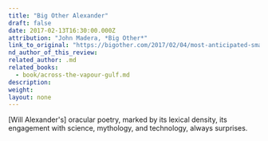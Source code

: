 ```yaml
---
title: "Big Other Alexander"
draft: false
date: 2017-02-13T16:30:00.000Z
attribution: "John Madera, *Big Other*"
link_to_original: "https://bigother.com/2017/02/04/most-anticipated-small-press-books-of-2017/"
nd_author_of_this_review:
related_author: .md
related_books:
  - book/across-the-vapour-gulf.md
description:
weight:
layout: none
---
```

[Will Alexander's] oracular poetry, marked by its lexical density, its engagement with science, mythology, and technology, always surprises.

